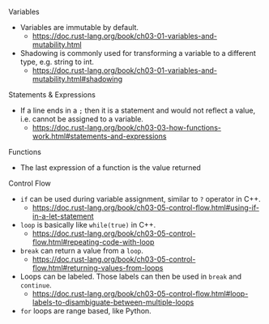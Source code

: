 Variables
* Variables are immutable by default.
    * https://doc.rust-lang.org/book/ch03-01-variables-and-mutability.html
* Shadowing is commonly used for transforming a variable to a different type, e.g. string to int.
    * https://doc.rust-lang.org/book/ch03-01-variables-and-mutability.html#shadowing


Statements & Expressions
* If a line ends in a `;` then it is a statement and would not reflect a value, i.e. cannot be assigned to a variable.
    * https://doc.rust-lang.org/book/ch03-03-how-functions-work.html#statements-and-expressions

Functions
* The last expression of a function is the value returned

Control Flow
* `if` can be used during variable assignment, similar to `?` operator in C++.
    * https://doc.rust-lang.org/book/ch03-05-control-flow.html#using-if-in-a-let-statement
* `loop` is basically like `while(true)` in C++.
    * https://doc.rust-lang.org/book/ch03-05-control-flow.html#repeating-code-with-loop
* `break` can return a value from a `loop`.
    * https://doc.rust-lang.org/book/ch03-05-control-flow.html#returning-values-from-loops
* Loops can be labeled. Those labels can then be used in `break` and `continue`.
    * https://doc.rust-lang.org/book/ch03-05-control-flow.html#loop-labels-to-disambiguate-between-multiple-loops
* `for` loops are range based, like Python.